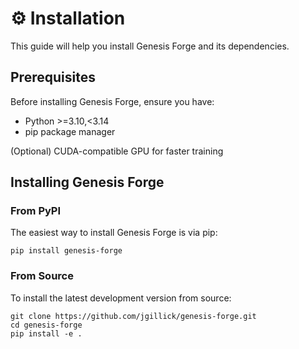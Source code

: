 # ⚙️ Installation

This guide will help you install Genesis Forge and its dependencies.

## Prerequisites

Before installing Genesis Forge, ensure you have:

- Python >=3.10,<3.14
- pip package manager

(Optional) CUDA-compatible GPU for faster training

## Installing Genesis Forge

### From PyPI

The easiest way to install Genesis Forge is via pip:

```shell
pip install genesis-forge
```

### From Source

To install the latest development version from source:

```shell
git clone https://github.com/jgillick/genesis-forge.git
cd genesis-forge
pip install -e .
```
